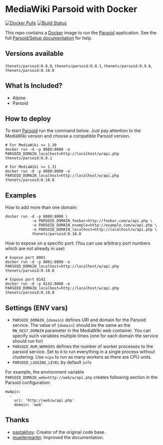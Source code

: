  # MediaWiki Parsoid with Docker

[![Docker Pulls](https://img.shields.io/docker/pulls/thenets/parsoid.svg?style=flat-square)](https://hub.docker.com/r/thenets/parsoid/) [![Build Status](https://travis-ci.org/thenets/docker-parsoid.svg?branch=stable)](https://travis-ci.org/thenets/docker-parsoid)

This repo contains a [Docker](https://docs.docker.com/) image to run the [Parsoid](https://www.mediawiki.org/wiki/Parsoid) application. See the full [Parsoid/Setup documentation](https://www.mediawiki.org/wiki/Parsoid/Setup#Docker) for help.

## Versions available

`thenets/parsoid:0.8.0`, `thenets/parsoid:0.8.1`, `thenets/parsoid:0.9.0`, `thenets/parsoid:0.10.0`

## What Is Included?
- Alpine
- Parsoid

## How to deploy
To start [Parsoid](https://www.mediawiki.org/wiki/Parsoid) run the command below. Just pay attention to the MediaWiki version and choose a compatible Parsoid version.

```
# For MediaWiki <= 1.30
docker run -d -p 8080:8000 -e PARSOID_DOMAIN_localhost=http://localhost/w/api.php thenets/parsoid:0.8.1

# For MediaWiki >= 1.31
docker run -d -p 8080:8000 -e PARSOID_DOMAIN_localhost=http://localhost/w/api.php thenets/parsoid:0.10.0
```

## Examples

How to add more than one domain:

```
docker run -d -p 8080:8000 \
            -e PARSOID_DOMAIN_foobar=http://foobar.com/w/api.php \
            -e PARSOID_DOMAIN_example=http://example.com/w/api.php \
            -e PARSOID_DOMAIN_localhost=http://localhost/w/api.php \
            thenets/parsoid:0.10.0
```

How to expose on a specific port: (You can use arbitrary port numbers which are not already in use)

```
# Expose port 8081
docker run -d -p 8081:8000 -e PARSOID_DOMAIN_localhost=http://localhost/w/api.php thenets/parsoid:0.10.0

# Expose port 8142
docker run -d -p 8142:8000 -e PARSOID_DOMAIN_localhost=http://localhost/w/api.php thenets/parsoid:0.10.0
```

## Settings (ENV vars)

- `PARSOID_DOMAIN_{domain}` defines URI and domain for the Parsoid service. The value of `{domain}` should be the same as the `MW_REST_DOMAIN` parameter in the MediaWiki web container. You can specify such variables multiple times (one for each domain the service should run for)
- `PARSOID_NUM_WORKERS` defines the number of worker processes to the parsoid service. Set to `0` to run everything in a single process without clustering. Use `ncpu` to run as many workers as there are CPU units.
- `PARSOID_LOGGING_LEVEL` by default `info`

For example, the environment variable `PARSOID_DOMAIN_web=http://web/w/api.php` creates following section in the Parsoid configuration:
```
mwApis:
  -
    uri: 'http://web/w/api.php'
    domain: 'web'
```

## Thanks 

- [pastakhov](https://github.com/pastakhov): Creator of the original code base.
- [muellermartin](https://github.com/muellermartin): Improved the documentation.

